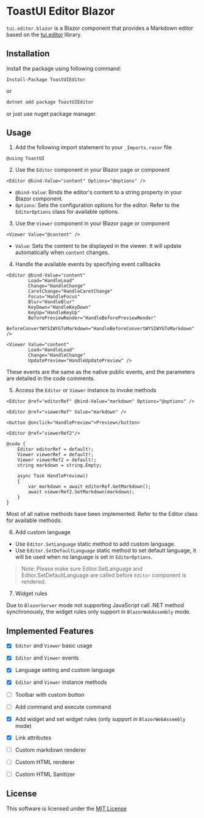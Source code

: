 # ToastUI Editor Blazor

`tui.editor.blazor` is a Blazor component that provides a Markdown editor based on the [tui.editor](https://github.com/nhn/tui.editor) library.


## Installation

Install the package using following command:

``` Package Manager
Install-Package ToastUIEditor
```

or

``` powershell
dotnet add package ToastUIEditor
```

or just use nuget package manager.


## Usage

1. Add the following import statement to your `_Imports.razor` file

``` razor
@using ToastUI
```


2. Use the `Editor` component in your Blazor page or component

``` razor
<Editor @bind-Value="content" Options="@options" />
```

- `@bind-Value`: Binds the editor's content to a string property in your Blazor component.
- `Options`: Sets the configuration options for the editor. Refer to the `EditorOptions` class for available options.


3. Use the `Viewer` component in your Blazor page or component

``` razor
<Viewer Value="@content" />
```

- `Value`: Sets the content to be displayed in the viewer. It will update automatically when `content` changes.


4. Handle the available events by specifying event callbacks

``` razor
<Editor @bind-Value="content"
        Load="HandleLoad"
        Change="HandleChange"
        CaretChange="HandleCaretChange"
        Focus="HandleFocus"
        Blur="HandleBlur"
        KeyDown="HandleKeyDown"
        KeyUp="HandleKeyUp"
        BeforePreviewRender="HandleBeforePreviewRender"
        BeforeConvertWYSIWYGToMarkdown="HandleBeforeConvertWYSIWYGToMarkdown" />

<Viewer Value="content"
        Load="HandleLoad"
        Change="HandleChange"
        UpdatePreview="HandleUpdatePreview" />
```

These events are the same as the native public events, and the parameters are detailed in the code comments.


5. Access the `Editor` or `Viewer` instance to invoke methods

``` razor
<Editor @ref="editorRef" @bind-Value="markdown" Options="@options" />

<Editor @ref="viewerRef" Value="markdown" />

<button @onclick="HandlePreview">Preview</button>

<Editor @ref="viewerRef2"/>

@code {
    Editor editorRef = default!;
    Viewer viewerRef = default!;
    Viewer viewerRef2 = default!;
    string markdown = string.Empty;
    
    async Task HandlePreview()
    {
        var markdown = await editorRef.GetMarkdown();
        await viewerRef2.SetMarkdown(markdown);
    }
}
```

Most of all native methods have been implemented. Refer to the Editor class for available methods.


6. Add custom language

- Use `Editor.SetLanguage` static method to add custom language.
- Use `Editor.SetDefaultLanguage` static method to set default language, it will be used when no language is set in `EditorOptions`.

> Note: Please make sure Editor.SetLanguage and Editor.SetDefaultLanguage are called before `Editor` component is rendered.


7. Widget rules

Due to `BlazorServer` mode not supporting JavaScript call .NET method synchronously, the widget rules only support in `BlazorWebAssembly` mode.


## Implemented Features

- [x] `Editor` and `Viewer` basic usage
- [x] `Editor` and `Viewer` events
- [x] Language setting and custom language
- [x] `Editor` and `Viewer` instance methods
- [ ] Toolbar with custom button
- [ ] Add command and execute command
- [x] Add widget and set widget rules (only support in `BlazorWebAssembly` mode)
- [x] Link attributes
- [ ] Custom markdown renderer
- [ ] Custom HTML renderer
- [ ] Custom HTML Sanitizer


## License

This software is licensed under the [MIT License](LICENSE)
